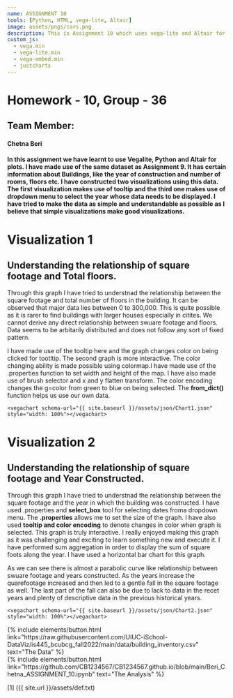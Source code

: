 ```yaml
---
name: ASSIGNMENT 10
tools: [Python, HTML, vega-lite, Altair]
image: assets/pngs/cars.png
description: This is Assignment 10 which uses vega-lite and Altair for interactivity.
custom_js:
  - vega.min
  - vega-lite.min
  - vega-embed.min
  - justcharts
---
```


# Homework - 10, Group - 36
## Team Member: 
#### Chetna Beri

#### In this assignment we have learnt to use Vegalite, Python and Altair for plots. I have made use of the same dataset as Assignment 9. It has certain information about Buildings, like the year of construction and number of rooms, floors etc. I have constructed two visualizations using this data. The first visualization makes use of tooltip and the third one makes use of dropdown menu to select the year whose data needs to be displayed. I have tried to make the data as simple and understandable as possible as I believe that simple visualizations make good visualizations.


# Visualization 1
## Understanding the relationship of square footage and Total floors.
Through this graph I have tried to understnad the relationship between the square footage and total number of floors in the building. It can be observed that major data lies between 0 to 300,000. This is quite possible as it is rarer to find buildings with larger houses especially in citites. We cannot derive any direct relationship between swuare footage and floors. Data seems to be arbitarily distributed and does not follow any sort of fixed pattern.

I have made use of the tooltip here and the graph changes color on being clicked for tootltip. The second graph is more interactive. The color changing ability is made possible using colormap.I have made use of the .properties function to set width and height of the map. I have also made use of brush selector and x and y flatten transform. The color encoding changes the g=color from green to blue on being selected. The **from_dict()** function helps us use our own data.  


```
<vegachart schema-url="{{ site.baseurl }}/assets/json/Chart1.json" style="width: 100%"></vegachart>
```

<vegachart schema-url="{{ site.baseurl }}/assets/json/Chart1.json" style="width: 100%"></vegachart>

# Visualization 2
## Understanding the relationship of square footage and Year Constructed.
Through this graph I have tried to understnad the relationship between the square footage and the year in which the building was constructed. I have used .properties and **select_box** tool for selecting dates froma dropdown menu. The **.properties** allows me to set the size of the graph. I have also used **tooltip and color encoding** to denote changes in color when graph is selected. This graph is truly interactive. I really enjoyed making this graph as it was challenging and exciting to learn something new and execute it. I have performed sum aggregation in order to display the sum of square foots along the year. I have used a horizontal bar chart for this graph.

As we can see there is almost a parabolic curve like relationship between swuare footage and years constructed. As the years increase the quarefootage increased and then led to a gentle fall in the square footage as well. The last part of the fall can also be due to lack to data in the recet years and plenty of descriptive data in the previous historical years. 


```
<vegachart schema-url="{{ site.baseurl }}/assets/json/Chart2.json" style="width: 100%"></vegachart>
```

<vegachart schema-url="{{ site.baseurl }}/assets/json/Chart2.json" style="width: 100%"></vegachart>


<div class="left">
{% include elements/button.html link="https://raw.githubusercontent.com/UIUC-iSchool-DataViz/is445_bcubcg_fall2022/main/data/building_inventory.csv" text="The Data" %}
</div>

<div class="right">
{% include elements/button.html link="https://github.com/CB1234567/CB1234567.github.io/blob/main/Beri_Chetna_ASSIGNMENT_10.ipynb" text="The Analysis" %}
</div>

[1] ({{ site.url }}/assets/def.txt)

